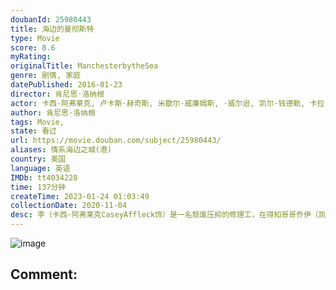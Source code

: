 ```yaml
---
doubanId: 25980443
title: 海边的曼彻斯特
type: Movie
score: 8.6
myRating: 
originalTitle: ManchesterbytheSea
genre: 剧情, 家庭
datePublished: 2016-01-23
director: 肯尼思·洛纳根
actor: 卡西·阿弗莱克, 卢卡斯·赫奇斯, 米歇尔·威廉姆斯, ·威尔逊, 凯尔·钱德勒, 卡拉·海沃德, 格瑞辰·摩尔, 泰特·多诺万, 埃里卡·麦克德莫特, 希瑟·伯恩斯, 蜜西·雅格, 斯蒂芬·亨德森, 本·汉森, 玛丽·梅伦, 安东尼·埃斯特拉, 苏珊·波尔法, 罗伯特·塞拉, 卡罗琳·皮克曼, 约什·汉密尔顿, 肖恩·菲茨吉本, 肯尼思·洛纳根, 安娜·巴瑞辛尼科夫, 利亚姆·麦克尼尔, 马修·布罗德里克, ·巴达萨罗, 威廉·博恩凯塞尔, 弗兰克·达戈斯蒂诺, 托马斯·马里亚诺, 钱睿博, 蒋静菊
author: 肯尼思·洛纳根
tags: Movie, 
state: 看过
url: https://movie.douban.com/subject/25980443/
aliases: 情系海边之城(港)
country: 美国
language: 英语
IMDb: tt4034228
time: 137分钟
createTime: 2023-01-24 01:03:49
collectionDate: 2020-11-04
desc: 李（卡西·阿弗莱克CaseyAffleck饰）是一名颓废压抑的修理工，在得知哥哥乔伊（凯尔·钱德勒KyleChandler饰）去世的消息后，李回到了故乡——海边的曼彻斯特处理乔伊的后事。根...
---
```


![image](p2421855655.jpg)

Comment: 
---

